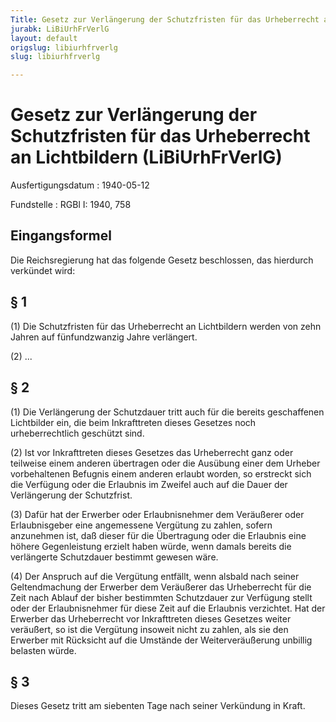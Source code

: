 ```yaml
---
Title: Gesetz zur Verlängerung der Schutzfristen für das Urheberrecht an Lichtbildern
jurabk: LiBiUrhFrVerlG
layout: default
origslug: libiurhfrverlg
slug: libiurhfrverlg

---
```


# Gesetz zur Verlängerung der Schutzfristen für das Urheberrecht an Lichtbildern (LiBiUrhFrVerlG)

Ausfertigungsdatum
:   1940-05-12

Fundstelle
:   RGBl I: 1940, 758

## Eingangsformel

Die Reichsregierung hat das folgende Gesetz beschlossen, das hierdurch
verkündet wird:

## § 1

(1) Die Schutzfristen für das Urheberrecht an Lichtbildern werden von
zehn Jahren auf fünfundzwanzig Jahre verlängert.

(2) ...

## § 2

(1) Die Verlängerung der Schutzdauer tritt auch für die bereits
geschaffenen Lichtbilder ein, die beim Inkrafttreten dieses Gesetzes
noch urheberrechtlich geschützt sind.

(2) Ist vor Inkrafttreten dieses Gesetzes das Urheberrecht ganz oder
teilweise einem anderen übertragen oder die Ausübung einer dem Urheber
vorbehaltenen Befugnis einem anderen erlaubt worden, so erstreckt sich
die Verfügung oder die Erlaubnis im Zweifel auch auf die Dauer der
Verlängerung der Schutzfrist.

(3) Dafür hat der Erwerber oder Erlaubnisnehmer dem Veräußerer oder
Erlaubnisgeber eine angemessene Vergütung zu zahlen, sofern anzunehmen
ist, daß dieser für die Übertragung oder die Erlaubnis eine höhere
Gegenleistung erzielt haben würde, wenn damals bereits die verlängerte
Schutzdauer bestimmt gewesen wäre.

(4) Der Anspruch auf die Vergütung entfällt, wenn alsbald nach seiner
Geltendmachung der Erwerber dem Veräußerer das Urheberrecht für die
Zeit nach Ablauf der bisher bestimmten Schutzdauer zur Verfügung
stellt oder der Erlaubnisnehmer für diese Zeit auf die Erlaubnis
verzichtet. Hat der Erwerber das Urheberrecht vor Inkrafttreten dieses
Gesetzes weiter veräußert, so ist die Vergütung insoweit nicht zu
zahlen, als sie den Erwerber mit Rücksicht auf die Umstände der
Weiterveräußerung unbillig belasten würde.

## § 3

Dieses Gesetz tritt am siebenten Tage nach seiner Verkündung in Kraft.

